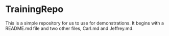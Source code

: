 TrainingRepo
============

This is a simple repository for us to use for demonstrations. It begins with a README.md file and two other files, Carl.md and Jeffrey.md.
